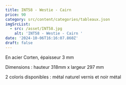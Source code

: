 ```yaml
---
title: INT58 - Westie - Cairn
price: 90
category: src/content/categories/tableaux.json
imgSrcList:
  - src: /asset/INT58.jpg
    alt: 'INT58 - Westie - Cairn '
date: '2024-10-06T16:16:07.860Z'
draft: false
---
```



En acier Corten, épaisseur 3 mm

Dimensions :  hauteur 318mm x largeur 297 mm

2 coloris disponibles : métal naturel vernis et noir métal
